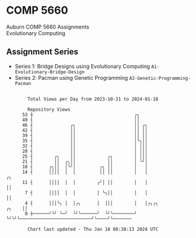 # COMP 5660
Auburn COMP 5660 Assignments  
Evolutionary Computing

## Assignment Series
- Series 1: Bridge Designs using Evolutionary Computing `A1-Evolutionary-Bridge-Design`
- Series 2: Pacman using Genetic Programming `A2-Genetic-Programming-Pacman`

```

        Total Views per Day from 2023-10-21 to 2024-01-18

        Repository Views
      53 ┼                                      ╭╮
      49 ┤                                      ││
      46 ┤              ╭╮                      ││ ╭╮
      42 ┤              ││                      ││ ││
      39 ┤              ││                      ││ ││
      35 ┤              ││                      │╰╮││
      32 ┤              ││                      │ │││
      28 ┤              ││                      │ │││
      25 ┤        ╭╮    ││            ╭╮        │ │││
      21 ┤        ││  ╭╮││            ││        │ ╰╯│
      18 ┤      ╭╮││  │╰╯│         ╭╮ ││        │   │
      14 ┤      ││││  │  │         ││ ││        │   │                                     ╭╮
      11 ┤      ││││  │  │        ╭╯│ ││        │   │                                     ││
       7 ┤      ││││  │  │        │ ╰╮││        │   │                                     ││
       4 ┤      │││╰╮ │  │╭╮      │  │││        │   │╭╮╭╮                           ╭╮    ││
       0 ┼──────╯╰╯ ╰─╯  ╰╯╰──────╯  ╰╯╰────────╯   ╰╯╰╯╰───────────────────────────╯╰────╯╰───────

        Chart last updated - Thu Jan 18 00:38:13 2024 UTC
        
```
